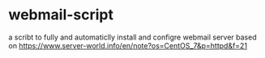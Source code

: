 # webmail-script
a scribt to fully and automaticlly install and configre webmail server based on https://www.server-world.info/en/note?os=CentOS_7&p=httpd&f=21
